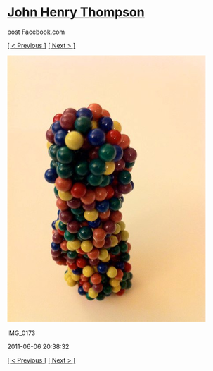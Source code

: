 # [John Henry Thompson](../README.md)
post Facebook.com

[[ < Previous ]](2011-06-06-3.md) [[ Next > ]](2011-06-06-5.md)

[![](../media/2011-06-06/Magnetic-Balls-IMG_0173.jpg)](../README.md)

IMG_0173

2011-06-06 20:38:32

[[ < Previous ]](2011-06-06-3.md) [[ Next > ]](2011-06-06-5.md)